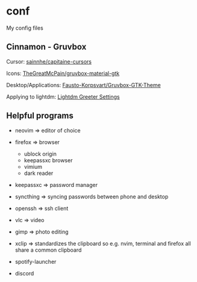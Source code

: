 # conf

My config files

## Cinnamon - Gruvbox

Cursor: [sainnhe/capitaine-cursors](https://github.com/sainnhe/capitaine-cursors)

Icons: [TheGreatMcPain/gruvbox-material-gtk](https://github.com/TheGreatMcPain/gruvbox-material-gtk)

Desktop/Applications: [Fausto-Korpsvart/Gruvbox-GTK-Theme](https://github.com/Fausto-Korpsvart/Gruvbox-GTK-Theme)

Applying to lightdm: [Lightdm Greeter Settings](https://archlinux.org/packages/community/any/lightdm-gtk-greeter-settings/) 

## Helpful programs

- neovim => editor of choice

- firefox => browser
  - ublock origin
  - keepassxc browser
  - vimium
  - dark reader

- keepassxc => password manager

- syncthing => syncing passwords between phone and desktop

- openssh => ssh client

- vlc => video

- gimp => photo editing

- xclip => standardizes the clipboard so e.g. nvim, terminal and firefox all share a common clipboard

- spotify-launcher

- discord
